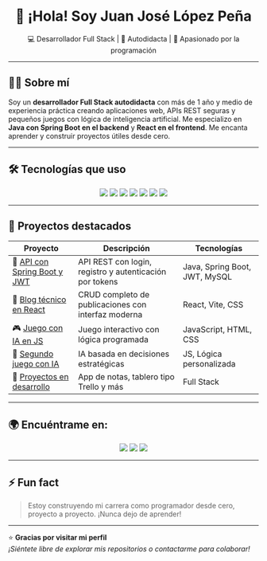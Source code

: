 <h1 align="center">👋 ¡Hola! Soy Juan José López Peña</h1>
<p align="center">💻 Desarrollador Full Stack | 🚀 Autodidacta | 🌱 Apasionado por la programación</p>

---

## 🧑‍💻 Sobre mí

Soy un **desarrollador Full Stack autodidacta** con más de 1 año y medio de experiencia práctica creando aplicaciones web, APIs REST seguras y pequeños juegos con lógica de inteligencia artificial. Me especializo en **Java con Spring Boot en el backend** y **React en el frontend**. Me encanta aprender y construir proyectos útiles desde cero.

---

## 🛠️ Tecnologías que uso

<p align="center">
  <img src="https://img.shields.io/badge/Java-ED8B00?style=for-the-badge&logo=java&logoColor=white"/>
  <img src="https://img.shields.io/badge/Spring_Boot-6DB33F?style=for-the-badge&logo=spring-boot&logoColor=white"/>
  <img src="https://img.shields.io/badge/React-20232A?style=for-the-badge&logo=react&logoColor=61DAFB"/>
  <img src="https://img.shields.io/badge/JWT-000000?style=for-the-badge&logo=JSON%20web%20tokens&logoColor=white"/>
  <img src="https://img.shields.io/badge/MySQL-4479A1?style=for-the-badge&logo=mysql&logoColor=white"/>
  <img src="https://img.shields.io/badge/Docker-2496ED?style=for-the-badge&logo=docker&logoColor=white"/>
  <img src="https://img.shields.io/badge/GitHub-181717?style=for-the-badge&logo=github&logoColor=white"/>
</p>

---

## 📌 Proyectos destacados

| Proyecto | Descripción | Tecnologías |
|---------|-------------|-------------|
| 🔐 [API con Spring Boot y JWT](https://github.com/JuanJoselopez03) | API REST con login, registro y autenticación por tokens | Java, Spring Boot, JWT, MySQL |
| 📝 [Blog técnico en React](https://github.com/JuanJoselopez03) | CRUD completo de publicaciones con interfaz moderna | React, Vite, CSS |
| 🎮 [Juego con IA en JS](https://github.com/JuanJoselopez03) | Juego interactivo con lógica programada | JavaScript, HTML, CSS |
| 🧠 [Segundo juego con IA](https://github.com/JuanJoselopez03) | IA basada en decisiones estratégicas | JS, Lógica personalizada |
| 🚧 [Proyectos en desarrollo](https://github.com/JuanJoselopez03) | App de notas, tablero tipo Trello y más | Full Stack |

---

## 🌍 Encuéntrame en:

<p align="center">
  <a href="mailto:juanjoselopez4509@gmail.com"><img src="https://img.shields.io/badge/Gmail-D14836?style=for-the-badge&logo=gmail&logoColor=white"/></a>
  <a href="https://www.linkedin.com/in/tuusuario"><img src="https://img.shields.io/badge/LinkedIn-0077B5?style=for-the-badge&logo=linkedin&logoColor=white"/></a>
  <a href="https://github.com/JuanJoselopez03"><img src="https://img.shields.io/badge/GitHub-181717?style=for-the-badge&logo=github&logoColor=white"/></a>
</p>

---

## ⚡ Fun fact

> Estoy construyendo mi carrera como programador desde cero, proyecto a proyecto. ¡Nunca dejo de aprender!

---

⭐ **Gracias por visitar mi perfil**  
_¡Siéntete libre de explorar mis repositorios o contactarme para colaborar!_

